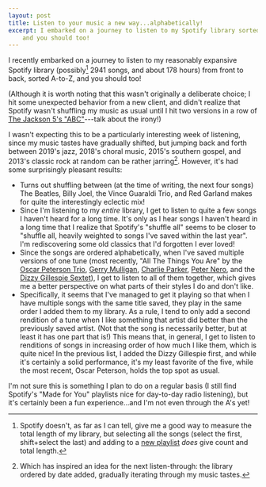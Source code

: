 ```yaml
---
layout: post
title: Listen to your music a new way...alphabetically!
excerpt: I embarked on a journey to listen to my Spotify library sorted A-to-Z,
    and you should too!
---
```


I recently embarked on a journey to listen to my reasonably expansive Spotify
library (possibly[^count-issues] 2941 songs, and about 178 hours) from front
to back, sorted A-to-Z, and you should too!


[^count-issues]: Spotify doesn't, as far as I can tell, give me a good way to
    measure the total length of my library, but selecting all the songs
    (select the first, shift+select the last) and adding to a
    [new playlist](https://open.spotify.com/playlist/0cJj5qGVgzFQJ0BSiCF9e2?si=Nx2ivC59Q6ONjO5KAjhS2A)
    _does_ give count and total length.

(Although it is worth noting that this wasn't originally a deliberate choice;
I hit some unexpected behavior from a new client, and didn't realize that
Spotify wasn't shuffling my music as usual until I hit two versions in a row of
[The Jackson 5's "ABC"](https://open.spotify.com/track/01gwPP2h3ajRnqiIphUtR7?si=8EfZn3H9QGqzpubFZzP6ew)---talk
about the irony!)

I wasn't expecting this to be a particularly interesting week of listening,
since my music tastes have gradually shifted, but jumping back and forth
between 2019's jazz, 2018's choral music, 2015's southern gospel, and 2013's
classic rock at random can be rather jarring[^next-plans]. However, it's had
some surprisingly pleasant results:

[^next-plans]: Which has inspired an idea for the next listen-through: the
    library ordered by date added, gradually iterating through my music tastes.

 * Turns out shuffling between (at the time of writing, the next four songs)
   The Beatles, Billy Joel, the Vince Guaraldi Trio, and Red Garland makes for
   quite the interestingly eclectic mix!
 * Since I'm listening to my _entire_ library, I get to listen to quite a few
   songs I haven't heard for a long time. It's only as I hear songs I haven't
   heard in a long time that I realize that Spotify's "shuffle all" seems to be
   closer to "shuffle all, heavily weighted to songs I've saved within the last
   year". I'm rediscovering some old classics that I'd forgotten I ever loved!
 * Since the songs are ordered alphabetically, when I've saved multiple
   versions of one tune (most recently, "All The Things You Are" by the
   [Oscar Peterson Trio](https://open.spotify.com/track/3TSdkwPeUfvgLwNTF8gfC0?si=rcQjvAxNSYS-wRHXbP7nxA),
   [Gerry Mulligan](https://open.spotify.com/track/3MXc91FBjwjjtvKAzwzHuo?si=bQNyVNV8T8OCZTptnhbbiw),
   [Charlie Parker](https://open.spotify.com/track/6SdnOecNGBzDgAvNVjJ59w?si=2HREIZz-QYiKUJcPSc2Bxw),
   [Peter Nero](https://open.spotify.com/track/4wrQP8QixqdgdyCxMa4Vqv?si=7fJD2qe2Q6KwDBZpjmnFeg),
   and the [Dizzy Gillespie Sextet](https://open.spotify.com/track/2mjlWBSR9NAyQVVhxRTgpt?si=LgU3ptKYSz27s06xRfSapQ)),
   I get to listen to all of them together, which gives me a better perspective
   on what parts of their styles I do and don't like.
 * Specifically, it seems that I've managed to get it playing so that when I
   have multiple songs with the same title saved, they play in the same order
   I added them to my library. As a rule, I tend to only add a second rendition
   of a tune when I like something that artist did better than the previously
   saved artist. (Not that the song is necessarily better, but at least it has
   one part that is!) This means that, in general, I get to listen to renditions
   of songs in increasing order of how much I like them, which is quite nice!
   In the previous list, I added the Dizzy Gillespie first, and while it's
   certainly a solid performance, it's my least favorite of the five, while the
   most recent, Oscar Peterson, holds the top spot as usual.

I'm not sure this is something I plan to do on a regular basis (I still find
Spotify's "Made for You" playlists nice for day-to-day radio listening), but
it's certainly been a fun experience...and I'm not even through the A's yet!
